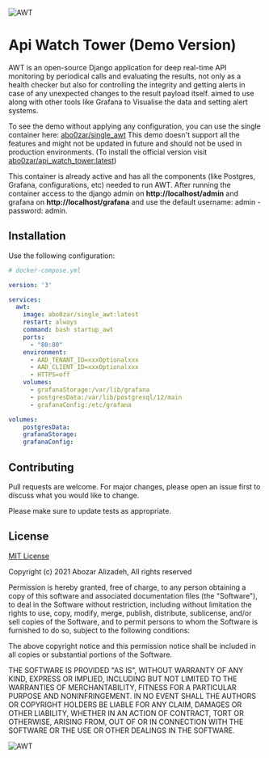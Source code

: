 ![AWT](https://bitbucket.org/m4x4m/apiwatchtower/raw/54061db3311cdc43d7754b24e24cd41a67560601/static/logo.png)

# Api Watch Tower (Demo Version)

AWT is an open-source Django application for deep real-time API monitoring by periodical calls and evaluating the results, not only as a health checker but also for controlling the integrity and getting alerts in case of any unexpected changes to the result payload itself. aimed to use along with other tools like Grafana to Visualise the data and setting alert systems.

To see the demo without applying any configuration, you can use the single container here: [abo0zar/single_awt](https://hub.docker.com/repository/docker/abo0zar/single_awt)
This demo doesn't support all the features and might not be updated in future and should not be used in production environments. 
(To install the official version visit [abo0zar/api_watch_tower:latest](https://hub.docker.com/repository/docker/abo0zar/api_watch_tower))


This container is already active and has all the components (like Postgres, Grafana, configurations, etc) needed to run AWT.
After running the container access to the django admin on **http://localhost/admin** and grafana on **http://localhost/grafana**
and use the default username: admin - password: admin.

## Installation

Use the following configuration:

```yml
# docker-compose.yml

version: '3'

services:
  awt:
    image: abo0zar/single_awt:latest
    restart: always
    command: bash startup_awt
    ports:
      - "80:80"
    environment:
      - AAD_TENANT_ID=xxxOptionalxxx
      - AAD_CLIENT_ID=xxxOptionalxxx
      - HTTPS=off
    volumes:
      - grafanaStorage:/var/lib/grafana
      - postgresData:/var/lib/postgresql/12/main
      - grafanaConfig:/etc/grafana

volumes:
    postgresData:
    grafanaStorage:
    grafanaConfig:

```



## Contributing
Pull requests are welcome. For major changes, please open an issue first to discuss what you would like to change.

Please make sure to update tests as appropriate.

## License
[MIT License](https://bitbucket.org/m4x4m/apiwatchtower/src/master/LICENSE) 

Copyright (c) 2021 Abozar Alizadeh, All rights reserved

Permission is hereby granted, free of charge, to any person obtaining a copy
of this software and associated documentation files (the "Software"), to deal
in the Software without restriction, including without limitation the rights
to use, copy, modify, merge, publish, distribute, sublicense, and/or sell
copies of the Software, and to permit persons to whom the Software is
furnished to do so, subject to the following conditions:

The above copyright notice and this permission notice shall be included in all
copies or substantial portions of the Software.

THE SOFTWARE IS PROVIDED "AS IS", WITHOUT WARRANTY OF ANY KIND, EXPRESS OR
IMPLIED, INCLUDING BUT NOT LIMITED TO THE WARRANTIES OF MERCHANTABILITY,
FITNESS FOR A PARTICULAR PURPOSE AND NONINFRINGEMENT. IN NO EVENT SHALL THE
AUTHORS OR COPYRIGHT HOLDERS BE LIABLE FOR ANY CLAIM, DAMAGES OR OTHER
LIABILITY, WHETHER IN AN ACTION OF CONTRACT, TORT OR OTHERWISE, ARISING FROM,
OUT OF OR IN CONNECTION WITH THE SOFTWARE OR THE USE OR OTHER DEALINGS IN THE
SOFTWARE.

![AWT](https://bitbucket.org/m4x4m/apiwatchtower/raw/54061db3311cdc43d7754b24e24cd41a67560601/static/logo.png)
